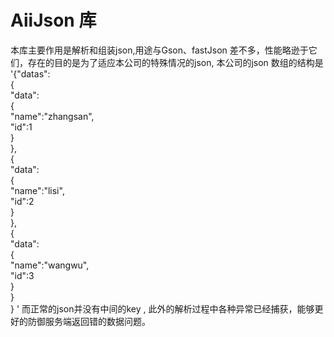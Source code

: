 # AiiJson 库  
本库主要作用是解析和组装json,用途与Gson、fastJson 差不多，性能略逊于它们，存在的目的是为了适应本公司的特殊情况的json,
本公司的json 数组的结构是 
'{"datas":  
    {  
        "data":  
         {  
            "name":"zhangsan",  
            "id":1  
         }  
    },  
    {  
        "data":  
             {  
                "name":"lisi",  
                "id":2  
             }  
    },  
    {    
    "data":  
             {  
                "name":"wangwu",  
                "id":3  
             }  
    }  
}
'
而正常的json并没有中间的key ,
此外的解析过程中各种异常已经捕获，能够更好的防御服务端返回错的数据问题。
